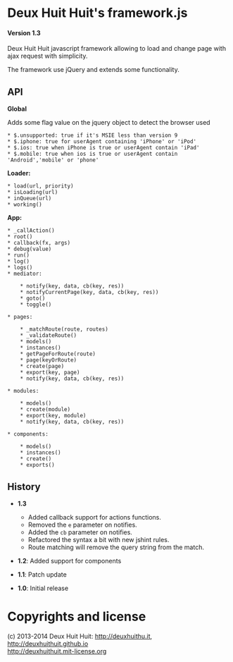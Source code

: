 # Deux Huit Huit's framework.js

#### Version 1.3

Deux Huit Huit javascript framework allowing to load and change page with ajax request with simplicity.

The framework use jQuery and extends some functionality.

## API

**Global**

Adds some flag value on the jquery object to detect the browser used

	* $.unsupported: true if it's MSIE less than version 9
	* $.iphone: true for userAgent containing 'iPhone' or 'iPod'
	* $.ios: true when iPhone is true or userAgent contain 'iPad'
	* $.mobile: true when ios is true or userAgent contain 'Android','mobile' or 'phone'

**Loader:**

	* load(url, priority)
	* isLoading(url)
	* inQueue(url)
	* working()
	
	
**App:**

	* _callAction()
	* root()
	* callback(fx, args)
	* debug(value)
	* run()
	* log()
	* logs()
	* mediator:
	
		* notify(key, data, cb(key, res))
		* notifyCurrentPage(key, data, cb(key, res))
		* goto()
		* toggle()
		
	* pages: 
	
		* _matchRoute(route, routes)
		* _validateRoute()
		* models()
		* instances()
		* getPageForRoute(route)
		* page(keyOrRoute)
		* create(page)
		* export(key, page)
		* notify(key, data, cb(key, res))
		
	* modules:
	
		* models()
		* create(module)
		* export(key, module)
		* notify(key, data, cb(key, res))
		
	* components:
	
		* models()
		* instances()
		* create()
		* exports()
		
		
## History

* **1.3**

	* Added callback support for actions functions.
	* Removed the `e` parameter on notifies.
	* Added the `cb` parameter on notifies.
	* Refactored the syntax a bit with new jshint rules.
	* Route matching will remove the query string from the match.
	
* **1.2**: Added support for components
* **1.1**: Patch update
* **1.0**: Initial release

# Copyrights and license

(c) 2013-2014 Deux Huit Huit: <http://deuxhuithu.it>, <http://deuxhuithuit.github.io>    
<http://deuxhuithuit.mit-license.org>
